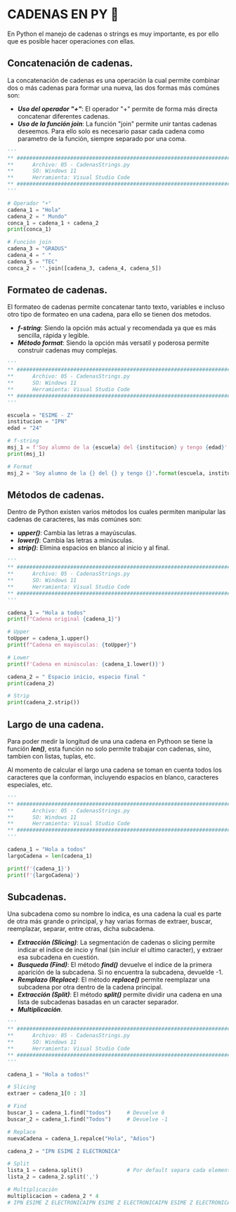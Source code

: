 # CADENAS EN PY :snake:
En Python el manejo de cadenas o strings es muy importante, es por ello que es posible hacer operaciones con ellas.

## Concatenación de cadenas.
La concatenación de cadenas es una operación la cual permite combinar dos o más cadenas para formar una nueva, las dos formas más comúnes son:

- <i><b>Uso del operador "+"</b></i>: El operador "+" permite de forma más directa concatenar diferentes cadenas.
- <i><b>Uso de la función join</b></i>: La función "join" permite unir tantas cadenas deseemos. Para ello solo es necesario pasar cada cadena como parametro de la función, siempre separado por una coma.

```py
'''
** #########################################################################################
**      Archivo: 05 - CadenasStrings.py
**      SO: Windows 11
**      Herramienta: Visual Studio Code
** #########################################################################################
'''

# Operador "+"
cadena_1 = "Hola"
cadena_2 = " Mundo"
conca_1 = cadena_1 + cadena_2
print(conca_1)

# Función join
cadena_3 = "GRADUS"
cadena_4 = " "
cadena_5 = "TEC"
conca_2 = ''.join([cadena_3, cadena_4, cadena_5])
```

## Formateo de cadenas.
El formateo de cadenas permite concatenar tanto texto, variables e incluso otro tipo de formateo en una cadena, para ello se tienen dos metodos.

- <i><b>f-string</b></i>: Siendo la opción más actual y recomendada ya que es más sencilla, rápida y legible.
- <i><b>Método format</b></i>: Siendo la opción más versatil y poderosa permite construir cadenas muy complejas.

```py
'''
** #########################################################################################
**      Archivo: 05 - CadenasStrings.py
**      SO: Windows 11
**      Herramienta: Visual Studio Code
** #########################################################################################
'''

escuela = "ESIME - Z"
institucion = "IPN"
edad = "24"

# f-string
msj_1 = f'Soy alumno de la {escuela} del {institucion} y tengo {edad}'
print(msj_1)

# Format
msj_2 = 'Soy alumno de la {} del {} y tengo {}'.format(escuela, institucion, edad)
```

## Métodos de cadenas.
Dentro de Python existen varios métodos los cuales permiten manipular las cadenas de caracteres, las más comúnes son:

- <i><b>upper()</b></i>: Cambia las letras a mayúsculas.
- <i><b>lower()</b></i>: Cambia las letras a minúsculas.
- <i><b>strip()</b></i>: Elimina espacios en blanco al inicio y al final.

```py
'''
** #########################################################################################
**      Archivo: 05 - CadenasStrings.py
**      SO: Windows 11
**      Herramienta: Visual Studio Code
** #########################################################################################
'''

cadena_1 = "Hola a todos"
print(f"Cadena original {cadena_1}")

# Upper
toUpper = cadena_1.upper()
print(f"Cadena en mayúsculas: {toUpper}")

# Lower
print(f'Cadena en minúsculas: {cadena_1.lower()}')

cadena_2 = " Espacio inicio, espacio final "
print(cadena_2)

# Strip
print(cadena_2.strip())
```

## Largo de una cadena.
Para poder medir la longitud de una una cadena en Pythoon se tiene la función <i><b>len()</b></i>, esta función no solo permite trabajar con cadenas, sino, tambien con listas, tuplas, etc.

Al momento de calcular el largo una cadena se toman en cuenta todos los caracteres que la conforman, incluyendo espacios en blanco, caracteres especiales, etc. 

```py
'''
** #########################################################################################
**      Archivo: 05 - CadenasStrings.py
**      SO: Windows 11
**      Herramienta: Visual Studio Code
** #########################################################################################
'''

cadena_1 = "Hola a todos"
largoCadena = len(cadena_1)

print(f'{cadena_1}')
print(f'{largoCadena}')
```

## Subcadenas.
Una subcadena como su nombre lo indica, es una cadena la cual es parte de otra más grande o principal, y hay varias formas de extraer, buscar, reemplazar, separar, entre otras, dicha subcadena.

- <i><b>Extracción (Slicing)</b></i>: La segmentación de cadenas o slicing permite indicar el índice de incio y final (sin incluir el ultimo caracter), y extraer esa subcadena en cuestión.
- <i><b>Busqueda (Find)</b></i>: El método <i><b>find()</b></i> devuelve el índice de la primera aparición de la subcadena. Si no encuentra la subcadena, devuelde -1.
- <i><b>Remplazo (Replace)</b></i>: El método <i><b>replace()</b></i> permite reemplazar una subcadena por otra dentro de la cadena principal.
- <i><b>Extracción (Split)</b></i>: El método <i><b>split()</b></i> permite dividir una cadena en una lista de subcadenas basadas en un caracter separador.
- <i><b>Multiplicación</b></i>.

```py
'''
** #########################################################################################
**      Archivo: 05 - CadenasStrings.py
**      SO: Windows 11
**      Herramienta: Visual Studio Code
** #########################################################################################
'''

cadena_1 = "Hola a todos!"

# Slicing
extraer = cadena_1[0 : 3]

# Find
buscar_1 = cadena_1.find("todos")     # Devuelve 6
buscar_2 = cadena_1.find("Todos")     # Devuelve -1

# Replace
nuevaCadena = cadena_1.repalce("Hola", "Adios")

cadena_2 = "IPN ESIME Z ELECTRONICA"

# Split
lista_1 = cadena.split()              # Por default separa cada elemento por espacios en blanco
lista_2 = cadena_2.split(',')

# Multiplicación
multiplicacion = cadena_2 * 4
# IPN ESIME Z ELECTRONICAIPN ESIME Z ELECTRONICAIPN ESIME Z ELECTRONICAIPN ESIME Z ELECTRONICA
```
